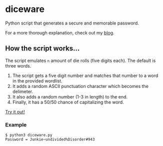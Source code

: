 # diceware

Python script that generates a secure and memorable password.

For a more thorough explanation, check out my [blog](https://jamesflores.dev/posts/diceware/).

## How the script works...

The script emulates `n` amount of die rolls (five digits each). The default is three words.

1. The script gets a five digit number and matches that number to a word in the provided wordlist.
2. It adds a random ASCII punctuation character which becomes the delimeter.
3. It also adds a random number (1-3 in length) to the end.
4. Finally, it has a 50/50 chance of capitalizing the word.

[Try it out!](https://diceware.streamlit.app/)

### Example

  ```
  $ python3 diceware.py
  Password = Junkie~undivided%Disorder#943
  ```

